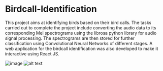 # Birdcall-Identification

This project aims at identifying birds based on their bird calls. The tasks carried out to complete the project include converting the audio data to its corresponding Mel spectrograms using the librosa python library for audio signal processing. The spectrograms are then stored for further classification using Convolutional Neural Networks of different stages. A web application for the birdcall identification was also developed to make it interactive using React JS.

![image](https://user-images.githubusercontent.com/82420256/146590436-7a458e32-0ef5-415e-b5b8-ea95e7cffad8.png)
![alt text](http://user-images.githubusercontent.com/82420256/146590436-7a458e32-0ef5-415e-b5b8-ea95e7cffad8.png)

